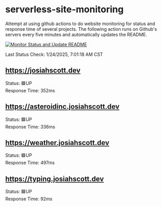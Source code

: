 # serverless-site-monitoring
Attempt at using github actions to do website monitoring for status and response time of several projects. The following action runs on Github's servers every five minutes and automatically updates the README.  

[![Monitor Status and Update README](https://github.com/JosiahSco/serverless-site-monitoring/actions/workflows/monitor.yaml/badge.svg)](https://github.com/JosiahSco/serverless-site-monitoring/actions/workflows/monitor.yaml)

Last Status Check: 1/24/2025, 7:01:18 AM CST

## https://josiahscott.dev
Status: 🟩UP  
Response Time: 352ms

## https://asteroidinc.josiahscott.dev
Status: 🟩UP  
Response Time: 336ms

## https://weather.josiahscott.dev
Status: 🟩UP  
Response Time: 497ms

## https://typing.josiahscott.dev
Status: 🟩UP  
Response Time: 92ms

